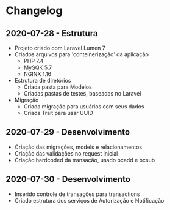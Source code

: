 # Changelog

## 2020-07-28 - Estrutura

- Projeto criado com Laravel Lumen 7
- Criados arquivos para 'conteinerização' da aplicação
  - PHP 7.4
  - MySQK 5.7
  - NGINX 1.16
- Estrutura de diretórios
  - Criada pasta para Modelos
  - Criadas pastas de testes, baseadas no Laravel
- Migração
  - Criada migração para usuários com seus dados
  - Criada Trait para usar UUID

## 2020-07-29 - Desenvolvimento

- Criação das migrações, models e relacionamentos
- Criação das validações no request inicial
- Criação hardcoded da transação, usado bcadd e bcsub

## 2020-07-30 - Desenvolvimento

- Inserido controle de transações para transactions
- Criado estrutura dos serviços de Autorização e Notificação
